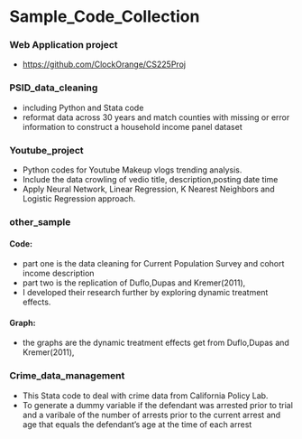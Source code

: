 # Sample_Code_Collection

### Web Application project 
- https://github.com/ClockOrange/CS225Proj

### PSID_data_cleaning
- including Python and Stata code
- reformat data across 30 years and match counties with missing or error information to construct a household income panel dataset

### Youtube_project
- Python codes for Youtube Makeup vlogs trending analysis. 
- Include the data crowling of vedio  title, description,posting date time
- Apply Neural Network, Linear Regression, K Nearest Neighbors and Logistic Regression approach.

### other_sample

#### Code:
- part one is the data cleaning for Current Population Survey and cohort income description
- part two is the replication of Duflo,Dupas and Kremer(2011), 
- I developed their research further by exploring dynamic treatment effects.

#### Graph: 
- the graphs are the dynamic treatment effects get from Duflo,Dupas and Kremer(2011),


### Crime_data_management
- This Stata code to deal with crime data from California Policy Lab. 
- To generate  a dummy variable if the defendant was arrested prior to trial and a varibale of the number of arrests prior to the current arrest
and age that equals the defendant’s age at the time of each arrest
